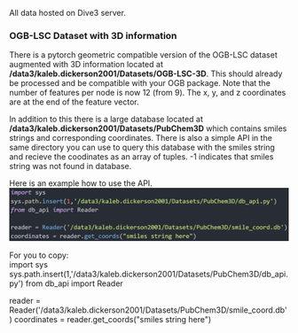 All data hosted on Dive3 server.

### OGB-LSC Dataset with 3D information

There is a pytorch geometric compatible version of the OGB-LSC dataset augmented with 3D information located at **/data3/kaleb.dickerson2001/Datasets/OGB-LSC-3D**. This should already be processed and be compatible with your OGB package. Note that the number of features per node is now 12 (from 9). The x, y, and z coordinates are at the end of the feature vector.

In addition to this there is a large database located at **/data3/kaleb.dickerson2001/Datasets/PubChem3D** which contains smiles strings and corresponding coordinates. There is also a simple API in the same directory you can use to query this database with the smiles string and recieve the coodinates as an array of tuples. -1 indicates that smiles string was not found in database.

Here is an example how to use the API.
![alt text](images/example_api.png "Title")

For you to copy:  
import sys
sys.path.insert(1,'/data3/kaleb.dickerson2001/Datasets/PubChem3D/db_api.py')
from db_api import Reader

reader = Reader('/data3/kaleb.dickerson2001/Datasets/PubChem3D/smile_coord.db')
coordinates = reader.get_coords("smiles string here")

